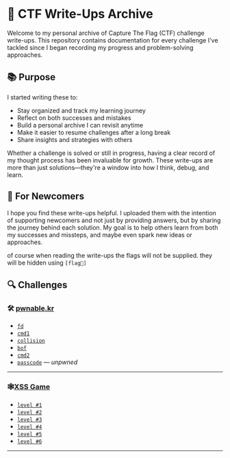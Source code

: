 # 🧠 CTF Write-Ups Archive

Welcome to my personal archive of Capture The Flag (CTF) challenge write-ups. This repository contains documentation for every challenge I've tackled since I began recording my progress and problem-solving approaches.

## 📚 Purpose

I started writing these to:

- Stay organized and track my learning journey
- Reflect on both successes and mistakes
- Build a personal archive I can revisit anytime
- Make it easier to resume challenges after a long break
- Share insights and strategies with others

Whether a challenge is solved or still in progress, having a clear record of my thought process has been invaluable for growth. These write-ups are more than just solutions—they're a window into how I think, debug, and learn.

## 🤝 For Newcomers

I hope you find these write-ups helpful. I uploaded them with the intention of supporting newcomers and not just by providing answers, but by sharing the journey behind each solution. My goal is to help others learn from both my successes and missteps, and maybe even spark new ideas or approaches.

of course when reading the write-ups the flags will not be supplied. they will be hidden using `[flag🤫]`

## 🔍 Challenges

### 🛠️ [pwnable.kr](http://pwnable.kr)
- [`fd`](./Pwnable.kr/fd.md)
- [`cmd1`](./Pwnable.kr/cmd1.md)
- [`collision`](./Pwnable.kr/collision.md)
- [`bof`](./Pwnable.kr/bof.md)
- [`cmd2`](./Pwnable.kr/cmd2.md)
- [`passcode`](./Pwnable.kr/passcode.md) — _unpwned_

---
### 🕸️[XSS Game](https://xss-game.appspot.com/)
- [`level #1`](./XSS%20Game/Level%201.md)
- [`level #2`](./XSS%20Game/level%202)
- [`level #3`](./XSS%20Game/level%203)
- [`level #4`](./XSS%20Game/Level%204.md)
- [`level #5`](./XSS%20Game/Level%205.md)
- [`level #6`](./XSS%20Game/Level%206.md)

---
